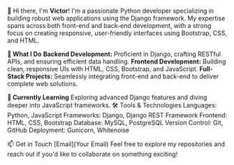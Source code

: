 👋 Hi there, I'm **Victor**!
I'm a passionate Python developer specializing in building robust web applications using the Django framework. My expertise spans across both front-end and back-end development, with a strong focus on creating responsive, user-friendly interfaces using Bootstrap, CSS, and HTML.

**🚀 What I Do**
**Backend Development:** Proficient in Django, crafting RESTful APIs, and ensuring efficient data handling.
**Frontend Development:** Building clean, responsive UIs with HTML, CSS, Bootstrap, and JavaScript.
**Full-Stack Projects:** Seamlessly integrating front-end and back-end to deliver complete web solutions.

**🌱 Currently Learning**
Exploring advanced Django features and diving deeper into JavaScript frameworks.
🛠 Tools & Technologies
Languages: Python, JavaScript
Frameworks: Django, Django REST Framework
Frontend: HTML, CSS, Bootstrap
Database: MySQL, PostgreSQL
Version Control: Git, GitHub
Deployment: Gunicorn, Whitenoise

📫 Get in Touch
[Email](Your Email)
Feel free to explore my repositories and reach out if you'd like to collaborate on something exciting!
